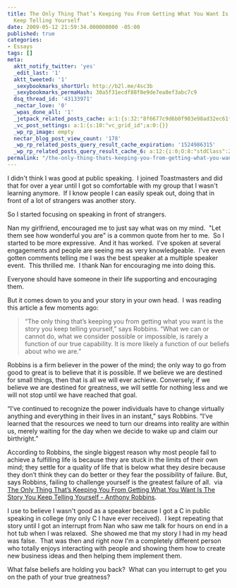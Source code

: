 ```yaml
---
title: The Only Thing That’s Keeping You From Getting What You Want Is The Story You
  Keep Telling Yourself
date: 2009-05-12 21:59:34.000000000 -05:00
published: true
categories:
- Essays
tags: []
meta:
  aktt_notify_twitter: 'yes'
  _edit_last: '1'
  aktt_tweeted: '1'
  _sexybookmarks_shortUrl: http://b2l.me/4sc3b
  _sexybookmarks_permaHash: 30a5f31ecdf88f8e9de7ea8ef3abc7c9
  dsq_thread_id: '43133971'
  _nectar_love: '0'
  _wpas_done_all: '1'
  _jetpack_related_posts_cache: a:1:{s:32:"8f6677c9d6b0f903e98ad32ec61f8deb";a:2:{s:7:"expires";i:1461382604;s:7:"payload";a:3:{i:0;a:1:{s:2:"id";i:1267;}i:1;a:1:{s:2:"id";i:7215;}i:2;a:1:{s:2:"id";i:5870;}}}}
  _vc_post_settings: a:1:{s:10:"vc_grid_id";a:0:{}}
  _wp_rp_image: empty
  nectar_blog_post_view_count: '178'
  _wp_rp_related_posts_query_result_cache_expiration: '1524986315'
  _wp_rp_related_posts_query_result_cache_6: a:12:{i:0;O:8:"stdClass":2:{s:7:"post_id";s:4:"2686";s:5:"score";s:17:"61.76623703179736";}i:1;O:8:"stdClass":2:{s:7:"post_id";s:4:"1801";s:5:"score";s:16:"59.6002630901416";}i:2;O:8:"stdClass":2:{s:7:"post_id";s:3:"154";s:5:"score";s:17:"32.06862587886568";}i:3;O:8:"stdClass":2:{s:7:"post_id";s:3:"602";s:5:"score";s:18:"25.381800799828383";}i:4;O:8:"stdClass":2:{s:7:"post_id";s:3:"783";s:5:"score";s:18:"23.023418953960405";}i:5;O:8:"stdClass":2:{s:7:"post_id";s:3:"872";s:5:"score";s:18:"19.227455588929438";}i:6;O:8:"stdClass":2:{s:7:"post_id";s:3:"577";s:5:"score";s:18:"17.919714969030025";}i:7;O:8:"stdClass":2:{s:7:"post_id";s:3:"739";s:5:"score";s:18:"17.649365412525363";}i:8;O:8:"stdClass":2:{s:7:"post_id";s:2:"20";s:5:"score";s:17:"17.41669819205795";}i:9;O:8:"stdClass":2:{s:7:"post_id";s:3:"655";s:5:"score";s:17:"16.74073091183845";}i:10;O:8:"stdClass":2:{s:7:"post_id";s:3:"654";s:5:"score";s:17:"16.74073091183845";}i:11;O:8:"stdClass":2:{s:7:"post_id";s:3:"379";s:5:"score";s:18:"16.628889620593498";}}
permalink: "/the-only-thing-thats-keeping-you-from-getting-what-you-want-is-the-story-you-keep-telling-yourself/"
---
```

I didn't think I was good at public speaking.  I joined Toastmasters and did that for over a year until I got so comfortable with my group that I wasn't learning anymore.  If I know people I can easily speak out, doing that in front of a lot of strangers was another story.

So I started focusing on speaking in front of strangers.

Nan my girlfriend, encouraged me to just say what was on my mind.  "Let them see how wonderful you are" is a common quote from her to me.  So I started to be more expressive.  And it has worked.  I've spoken at several engagements and people are seeing me as very knowledgeable.  I've even gotten comments telling me I was the best speaker at a multiple speaker event.  This thrilled me.  I thank Nan for encouraging me into doing this.

Everyone should have someone in their life supporting and encouraging them.

But it comes down to you and your story in your own head.  I was reading this article a few moments ago:</p>
>“The only thing that’s keeping you from getting what you want is the story you keep telling yourself,” says Robbins. “What we can or cannot do, what we consider possible or impossible, is rarely a function of our true capability. It is more likely a function of our beliefs about who we are.”

Robbins is a firm believer in the power of the mind; the only way to go from good to great is to believe that it is possible. If we believe we are destined for small things, then that is all we will ever achieve. Conversely, if we believe we are destined for greatness, we will settle for nothing less and we will not stop until we have reached that goal.

“I’ve continued to recognize the power individuals have to change virtually anything and everything in their lives in an instant,” says Robbins. “I’ve learned that the resources we need to turn our dreams into reality are within us, merely waiting for the day when we decide to wake up and claim our birthright.”

According to Robbins, the single biggest reason why most people fail to achieve a fulfilling life is because they are stuck in the limits of their own mind; they settle for a quality of life that is below what they desire because they don’t think they can do better or they fear the possibility of failure. But, says Robbins, failing to challenge yourself is the greatest failure of all.  via <a href="http://www.youngentrepreneur.com/blog/2009/04/14/the-only-thing-thats-keeping-you-from-getting-what-you-want-is-the-story-you-keep-telling-yourself-anthony-robbins/" rel="nofollow">The Only Thing That’s Keeping You From Getting What You Want Is The Story You Keep Telling Yourself - Anthony Robbins</a>.</blockquote>
<p>I use to believe I wasn't good as a speaker because I got a C in public speaking in college (my only C I have ever received).  I kept repeating that story until I got an interrupt from Nan who saw me talk for hours on end in a hot tub when I was relaxed.  She showed me that my story I had in my head was false.  That was then and right now I'm a completely different person  who totally enjoys interacting with people and showing them how to create new business ideas and then helping them implement them.

What false beliefs are holding you back?  What can you interrupt to get you on the path of your true greatness?
